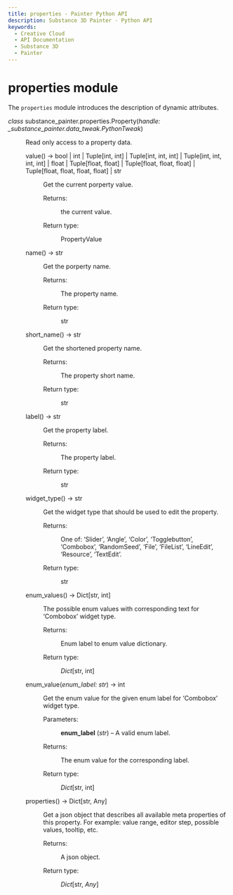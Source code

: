```yaml
---
title: properties - Painter Python API
description: Substance 3D Painter - Python API
keywords:
  - Creative Cloud
  - API Documentation
  - Substance 3D
  - Painter
---
```







<div class="wy-grid-for-nav">


<div class="wy-nav-content">
<div class="rst-content style-external-links">

<div class="document" itemscope="itemscope" itemtype="http://schema.org/Article" role="main">
<div itemprop="articleBody">

<span id="properties-module"></span><h1>properties module<a class="headerlink" href="#module-substance_painter.properties" title="Link to this heading"> </a></h1>
<p>The <code class="docutils literal notranslate"><span class="pre">properties</span></code> module introduces the description of dynamic attributes.</p>
<dl class="py class">
<dt class="sig sig-object py" id="substance_painter.properties.Property">
<em class="property"><span class="pre">class</span><span class="w"> </span></em><span class="sig-prename descclassname"><span class="pre">substance_painter.properties.</span></span><span class="sig-name descname"><span class="pre">Property</span></span><span class="sig-paren">(</span><em class="sig-param"><span class="n"><span class="pre">handle</span></span><span class="p"><span class="pre">:</span></span><span class="w"> </span><span class="n"><span class="pre">_substance_painter.data_tweak.PythonTweak</span></span></em><span class="sig-paren">)</span><a class="headerlink" href="#substance_painter.properties.Property" title="Link to this definition"> </a></dt>
<dd><p>Read only access to a property data.</p>
<dl class="py method">
<dt class="sig sig-object py" id="substance_painter.properties.Property.value">
<span class="sig-name descname"><span class="pre">value</span></span><span class="sig-paren">(</span><span class="sig-paren">)</span> <span class="sig-return"><span class="sig-return-icon">→</span> <span class="sig-return-typehint"><span class="pre">bool</span><span class="w"> </span><span class="p"><span class="pre">|</span></span><span class="w"> </span><span class="pre">int</span><span class="w"> </span><span class="p"><span class="pre">|</span></span><span class="w"> </span><span class="pre">Tuple</span><span class="p"><span class="pre">[</span></span><span class="pre">int</span><span class="p"><span class="pre">,</span></span><span class="w"> </span><span class="pre">int</span><span class="p"><span class="pre">]</span></span><span class="w"> </span><span class="p"><span class="pre">|</span></span><span class="w"> </span><span class="pre">Tuple</span><span class="p"><span class="pre">[</span></span><span class="pre">int</span><span class="p"><span class="pre">,</span></span><span class="w"> </span><span class="pre">int</span><span class="p"><span class="pre">,</span></span><span class="w"> </span><span class="pre">int</span><span class="p"><span class="pre">]</span></span><span class="w"> </span><span class="p"><span class="pre">|</span></span><span class="w"> </span><span class="pre">Tuple</span><span class="p"><span class="pre">[</span></span><span class="pre">int</span><span class="p"><span class="pre">,</span></span><span class="w"> </span><span class="pre">int</span><span class="p"><span class="pre">,</span></span><span class="w"> </span><span class="pre">int</span><span class="p"><span class="pre">,</span></span><span class="w"> </span><span class="pre">int</span><span class="p"><span class="pre">]</span></span><span class="w"> </span><span class="p"><span class="pre">|</span></span><span class="w"> </span><span class="pre">float</span><span class="w"> </span><span class="p"><span class="pre">|</span></span><span class="w"> </span><span class="pre">Tuple</span><span class="p"><span class="pre">[</span></span><span class="pre">float</span><span class="p"><span class="pre">,</span></span><span class="w"> </span><span class="pre">float</span><span class="p"><span class="pre">]</span></span><span class="w"> </span><span class="p"><span class="pre">|</span></span><span class="w"> </span><span class="pre">Tuple</span><span class="p"><span class="pre">[</span></span><span class="pre">float</span><span class="p"><span class="pre">,</span></span><span class="w"> </span><span class="pre">float</span><span class="p"><span class="pre">,</span></span><span class="w"> </span><span class="pre">float</span><span class="p"><span class="pre">]</span></span><span class="w"> </span><span class="p"><span class="pre">|</span></span><span class="w"> </span><span class="pre">Tuple</span><span class="p"><span class="pre">[</span></span><span class="pre">float</span><span class="p"><span class="pre">,</span></span><span class="w"> </span><span class="pre">float</span><span class="p"><span class="pre">,</span></span><span class="w"> </span><span class="pre">float</span><span class="p"><span class="pre">,</span></span><span class="w"> </span><span class="pre">float</span><span class="p"><span class="pre">]</span></span><span class="w"> </span><span class="p"><span class="pre">|</span></span><span class="w"> </span><span class="pre">str</span></span></span><a class="headerlink" href="#substance_painter.properties.Property.value" title="Link to this definition"> </a></dt>
<dd><p>Get the current porperty value.</p>
<dl class="field-list simple">
<dt class="field-odd">Returns<span class="colon">:</span></dt>
<dd class="field-odd"><p>the current value.</p>
</dd>
<dt class="field-even">Return type<span class="colon">:</span></dt>
<dd class="field-even"><p>PropertyValue</p>
</dd>
</dl>
</dd></dl>
<dl class="py method">
<dt class="sig sig-object py" id="substance_painter.properties.Property.name">
<span class="sig-name descname"><span class="pre">name</span></span><span class="sig-paren">(</span><span class="sig-paren">)</span> <span class="sig-return"><span class="sig-return-icon">→</span> <span class="sig-return-typehint"><span class="pre">str</span></span></span><a class="headerlink" href="#substance_painter.properties.Property.name" title="Link to this definition"> </a></dt>
<dd><p>Get the porperty name.</p>
<dl class="field-list simple">
<dt class="field-odd">Returns<span class="colon">:</span></dt>
<dd class="field-odd"><p>The property name.</p>
</dd>
<dt class="field-even">Return type<span class="colon">:</span></dt>
<dd class="field-even"><p>str</p>
</dd>
</dl>
</dd></dl>
<dl class="py method">
<dt class="sig sig-object py" id="substance_painter.properties.Property.short_name">
<span class="sig-name descname"><span class="pre">short_name</span></span><span class="sig-paren">(</span><span class="sig-paren">)</span> <span class="sig-return"><span class="sig-return-icon">→</span> <span class="sig-return-typehint"><span class="pre">str</span></span></span><a class="headerlink" href="#substance_painter.properties.Property.short_name" title="Link to this definition"> </a></dt>
<dd><p>Get the shortened property name.</p>
<dl class="field-list simple">
<dt class="field-odd">Returns<span class="colon">:</span></dt>
<dd class="field-odd"><p>The property short name.</p>
</dd>
<dt class="field-even">Return type<span class="colon">:</span></dt>
<dd class="field-even"><p>str</p>
</dd>
</dl>
</dd></dl>
<dl class="py method">
<dt class="sig sig-object py" id="substance_painter.properties.Property.label">
<span class="sig-name descname"><span class="pre">label</span></span><span class="sig-paren">(</span><span class="sig-paren">)</span> <span class="sig-return"><span class="sig-return-icon">→</span> <span class="sig-return-typehint"><span class="pre">str</span></span></span><a class="headerlink" href="#substance_painter.properties.Property.label" title="Link to this definition"> </a></dt>
<dd><p>Get the property label.</p>
<dl class="field-list simple">
<dt class="field-odd">Returns<span class="colon">:</span></dt>
<dd class="field-odd"><p>The property label.</p>
</dd>
<dt class="field-even">Return type<span class="colon">:</span></dt>
<dd class="field-even"><p>str</p>
</dd>
</dl>
</dd></dl>
<dl class="py method">
<dt class="sig sig-object py" id="substance_painter.properties.Property.widget_type">
<span class="sig-name descname"><span class="pre">widget_type</span></span><span class="sig-paren">(</span><span class="sig-paren">)</span> <span class="sig-return"><span class="sig-return-icon">→</span> <span class="sig-return-typehint"><span class="pre">str</span></span></span><a class="headerlink" href="#substance_painter.properties.Property.widget_type" title="Link to this definition"> </a></dt>
<dd><p>Get the widget type that should be used to edit the property.</p>
<dl class="field-list simple">
<dt class="field-odd">Returns<span class="colon">:</span></dt>
<dd class="field-odd"><p>One of: ‘Slider’, ‘Angle’, ‘Color’, ‘Togglebutton’,
‘Combobox’, ‘RandomSeed’, ‘File’, ‘FileList’, ‘LineEdit’,
‘Resource’, ‘TextEdit’.</p>
</dd>
<dt class="field-even">Return type<span class="colon">:</span></dt>
<dd class="field-even"><p>str</p>
</dd>
</dl>
</dd></dl>
<dl class="py method">
<dt class="sig sig-object py" id="substance_painter.properties.Property.enum_values">
<span class="sig-name descname"><span class="pre">enum_values</span></span><span class="sig-paren">(</span><span class="sig-paren">)</span> <span class="sig-return"><span class="sig-return-icon">→</span> <span class="sig-return-typehint"><span class="pre">Dict</span><span class="p"><span class="pre">[</span></span><span class="pre">str</span><span class="p"><span class="pre">,</span></span><span class="w"> </span><span class="pre">int</span><span class="p"><span class="pre">]</span></span></span></span><a class="headerlink" href="#substance_painter.properties.Property.enum_values" title="Link to this definition"> </a></dt>
<dd><p>The possible enum values with corresponding text for ‘Combobox’
widget type.</p>
<dl class="field-list simple">
<dt class="field-odd">Returns<span class="colon">:</span></dt>
<dd class="field-odd"><p>Enum label to enum value dictionary.</p>
</dd>
<dt class="field-even">Return type<span class="colon">:</span></dt>
<dd class="field-even"><p><em>Dict</em>[str, int]</p>
</dd>
</dl>
</dd></dl>
<dl class="py method">
<dt class="sig sig-object py" id="substance_painter.properties.Property.enum_value">
<span class="sig-name descname"><span class="pre">enum_value</span></span><span class="sig-paren">(</span><em class="sig-param"><span class="n"><span class="pre">enum_label</span></span><span class="p"><span class="pre">:</span></span><span class="w"> </span><span class="n"><span class="pre">str</span></span></em><span class="sig-paren">)</span> <span class="sig-return"><span class="sig-return-icon">→</span> <span class="sig-return-typehint"><span class="pre">int</span></span></span><a class="headerlink" href="#substance_painter.properties.Property.enum_value" title="Link to this definition"> </a></dt>
<dd><p>Get the enum value for the given enum label for ‘Combobox’
widget type.</p>
<dl class="field-list simple">
<dt class="field-odd">Parameters<span class="colon">:</span></dt>
<dd class="field-odd"><p><strong>enum_label</strong> (<em>str</em>) – A valid enum label.</p>
</dd>
<dt class="field-even">Returns<span class="colon">:</span></dt>
<dd class="field-even"><p>The enum value for the corresponding label.</p>
</dd>
<dt class="field-odd">Return type<span class="colon">:</span></dt>
<dd class="field-odd"><p><em>Dict</em>[str, int]</p>
</dd>
</dl>
</dd></dl>
<dl class="py method">
<dt class="sig sig-object py" id="substance_painter.properties.Property.properties">
<span class="sig-name descname"><span class="pre">properties</span></span><span class="sig-paren">(</span><span class="sig-paren">)</span> <span class="sig-return"><span class="sig-return-icon">→</span> <span class="sig-return-typehint"><span class="pre">Dict</span><span class="p"><span class="pre">[</span></span><span class="pre">str</span><span class="p"><span class="pre">,</span></span><span class="w"> </span><span class="pre">Any</span><span class="p"><span class="pre">]</span></span></span></span><a class="headerlink" href="#substance_painter.properties.Property.properties" title="Link to this definition"> </a></dt>
<dd><p>Get a json object that describes all available meta properties of this
property. For example: value range, editor step, possible values, tooltip, etc.</p>
<dl class="field-list simple">
<dt class="field-odd">Returns<span class="colon">:</span></dt>
<dd class="field-odd"><p>A json object.</p>
</dd>
<dt class="field-even">Return type<span class="colon">:</span></dt>
<dd class="field-even"><p><em>Dict</em>[str, <em>Any</em>]</p>
</dd>
</dl>
</dd></dl>
</dd></dl>

</div>
</div>

</div>
</div>

</div>


